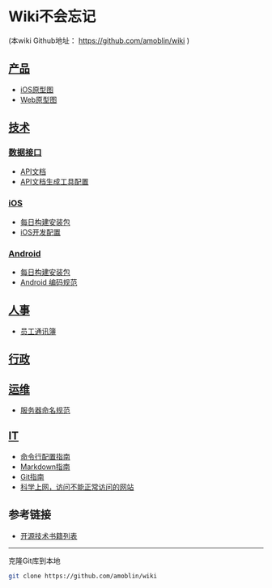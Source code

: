 # Wiki不会忘记
(本wiki Github地址： https://github.com/amoblin/wiki )

## [产品](pd/)

* [iOS原型图](pd/ios/)
* [Web原型图](pd/web/)

## [技术](rd/)
### [数据接口](rd/api)
* [API文档](rd/api.html)
* [API文档生成工具配置](rd/api/how-to-generate-api-doc)

### [iOS](rd/ios/)
* [每日构建安装包](rd/ios/install/)
* [iOS开发配置](rd/ios/ios-dev)

### [Android](rd/android/)
* [每日构建安装包](rd/android/install/)
* [Android 编码规范](rd/android)

## [人事](hr/)
* [员工通讯簿](hr/contacts)

## [行政]()

## [运维](op/)
* [服务器命名规范](op/nameit)

## [IT](it/)
* [命令行配置指南](it/commandline-tools)
* [Markdown指南](it/markdown-guide)
* [Git指南](it/git-guide)
* [科学上网，访问不能正常访问的网站](it/switchy-sharp/)

## 参考链接
* [开源技术书籍列表](https://github.com/amoblin/CCBooks)

----------------------

克隆Git库到本地

``` sh
git clone https://github.com/amoblin/wiki
```
